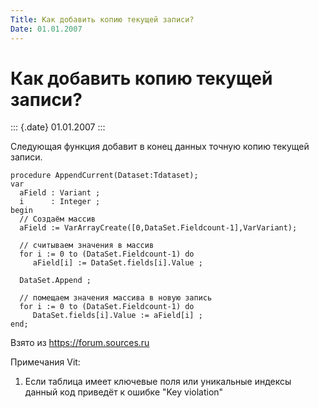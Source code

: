 ```yaml
---
Title: Как добавить копию текущей записи?
Date: 01.01.2007
---
```



Как добавить копию текущей записи?
==================================

::: {.date}
01.01.2007
:::

Следующая функция добавит в конец данных точную копию текущей записи.

    procedure AppendCurrent(Dataset:Tdataset); 
    var 
      aField : Variant ; 
      i      : Integer ; 
    begin 
      // Создаём массив
      aField := VarArrayCreate([0,DataSet.Fieldcount-1],VarVariant); 
     
      // считываем значения в массив
      for i := 0 to (DataSet.Fieldcount-1) do 
         aField[i] := DataSet.fields[i].Value ; 
     
      DataSet.Append ; 
     
      // помещаем значения массива в новую запись
      for i := 0 to (DataSet.Fieldcount-1) do 
         DataSet.fields[i].Value := aField[i] ; 
    end;

Взято из <https://forum.sources.ru>

Примечания Vit:

1) Если таблица имеет ключевые поля или уникальные индексы данный код
приведёт к ошибке "Key violation"
